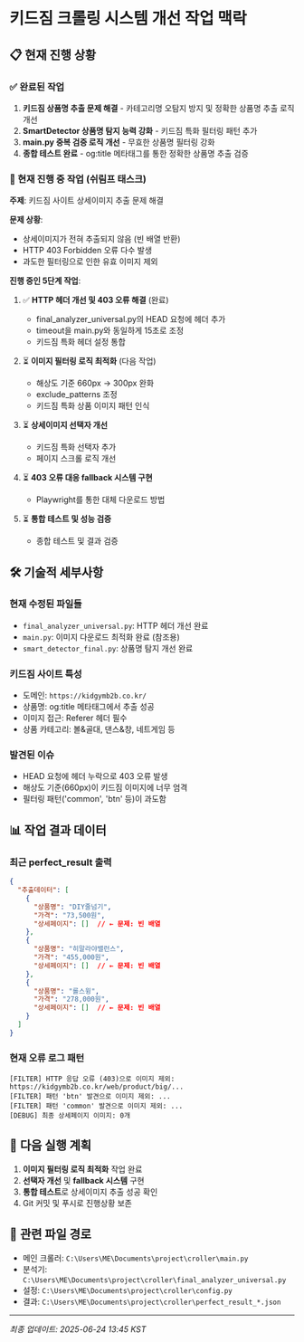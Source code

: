 # 키드짐 크롤링 시스템 개선 작업 맥락

## 📋 현재 진행 상황

### ✅ 완료된 작업
1. **키드짐 상품명 추출 문제 해결** - 카테고리명 오탐지 방지 및 정확한 상품명 추출 로직 개선
2. **SmartDetector 상품명 탐지 능력 강화** - 키드짐 특화 필터링 패턴 추가
3. **main.py 중복 검증 로직 개선** - 무효한 상품명 필터링 강화
4. **종합 테스트 완료** - og:title 메타태그를 통한 정확한 상품명 추출 검증

### 🔄 현재 진행 중 작업 (쉬림프 태스크)
**주제**: 키드짐 사이트 상세이미지 추출 문제 해결

**문제 상황**: 
- 상세이미지가 전혀 추출되지 않음 (빈 배열 반환)
- HTTP 403 Forbidden 오류 다수 발생
- 과도한 필터링으로 인한 유효 이미지 제외

**진행 중인 5단계 작업**:

1. ✅ **HTTP 헤더 개선 및 403 오류 해결** (완료)
   - final_analyzer_universal.py의 HEAD 요청에 헤더 추가
   - timeout을 main.py와 동일하게 15초로 조정
   - 키드짐 특화 헤더 설정 통합

2. ⏳ **이미지 필터링 로직 최적화** (다음 작업)
   - 해상도 기준 660px → 300px 완화
   - exclude_patterns 조정
   - 키드짐 특화 상품 이미지 패턴 인식

3. ⏳ **상세이미지 선택자 개선**
   - 키드짐 특화 선택자 추가
   - 페이지 스크롤 로직 개선

4. ⏳ **403 오류 대응 fallback 시스템 구현**
   - Playwright를 통한 대체 다운로드 방법

5. ⏳ **통합 테스트 및 성능 검증**
   - 종합 테스트 및 결과 검증

## 🛠 기술적 세부사항

### 현재 수정된 파일들
- `final_analyzer_universal.py`: HTTP 헤더 개선 완료
- `main.py`: 이미지 다운로드 최적화 완료 (참조용)
- `smart_detector_final.py`: 상품명 탐지 개선 완료

### 키드짐 사이트 특성
- 도메인: `https://kidgymb2b.co.kr/`
- 상품명: og:title 메타태그에서 추출 성공
- 이미지 접근: Referer 헤더 필수
- 상품 카테고리: 볼&골대, 댄스&창, 네트게임 등

### 발견된 이슈
- HEAD 요청에 헤더 누락으로 403 오류 발생
- 해상도 기준(660px)이 키드짐 이미지에 너무 엄격
- 필터링 패턴('common', 'btn' 등)이 과도함

## 📊 작업 결과 데이터

### 최근 perfect_result 출력
```json
{
  "추출데이터": [
    {
      "상품명": "DIY줄넘기",
      "가격": "73,500원",
      "상세페이지": []  // ← 문제: 빈 배열
    },
    {
      "상품명": "히말라야밸런스", 
      "가격": "455,000원",
      "상세페이지": []  // ← 문제: 빈 배열
    },
    {
      "상품명": "롤스윙",
      "가격": "278,000원", 
      "상세페이지": []  // ← 문제: 빈 배열
    }
  ]
}
```

### 현재 오류 로그 패턴
```
[FILTER] HTTP 응답 오류 (403)으로 이미지 제외: https://kidgymb2b.co.kr/web/product/big/...
[FILTER] 패턴 'btn' 발견으로 이미지 제외: ...
[FILTER] 패턴 'common' 발견으로 이미지 제외: ...
[DEBUG] 최종 상세페이지 이미지: 0개
```

## 🎯 다음 실행 계획

1. **이미지 필터링 로직 최적화** 작업 완료
2. **선택자 개선** 및 **fallback 시스템** 구현
3. **통합 테스트**로 상세이미지 추출 성공 확인
4. Git 커밋 및 푸시로 진행상황 보존

## 🔗 관련 파일 경로
- 메인 크롤러: `C:\Users\ME\Documents\project\croller\main.py`
- 분석기: `C:\Users\ME\Documents\project\croller\final_analyzer_universal.py`
- 설정: `C:\Users\ME\Documents\project\croller\config.py`
- 결과: `C:\Users\ME\Documents\project\croller\perfect_result_*.json`

---
*최종 업데이트: 2025-06-24 13:45 KST*

